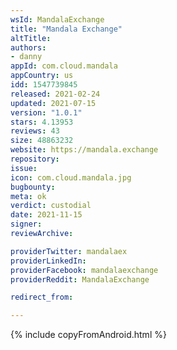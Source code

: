 ```yaml
---
wsId: MandalaExchange
title: "Mandala Exchange"
altTitle: 
authors:
- danny
appId: com.cloud.mandala
appCountry: us
idd: 1547739845
released: 2021-02-24
updated: 2021-07-15
version: "1.0.1"
stars: 4.13953
reviews: 43
size: 48863232
website: https://mandala.exchange
repository: 
issue: 
icon: com.cloud.mandala.jpg
bugbounty: 
meta: ok
verdict: custodial
date: 2021-11-15
signer: 
reviewArchive:

providerTwitter: mandalaex
providerLinkedIn: 
providerFacebook: mandalaexchange
providerReddit: MandalaExchange

redirect_from:

---
```


{% include copyFromAndroid.html %}
